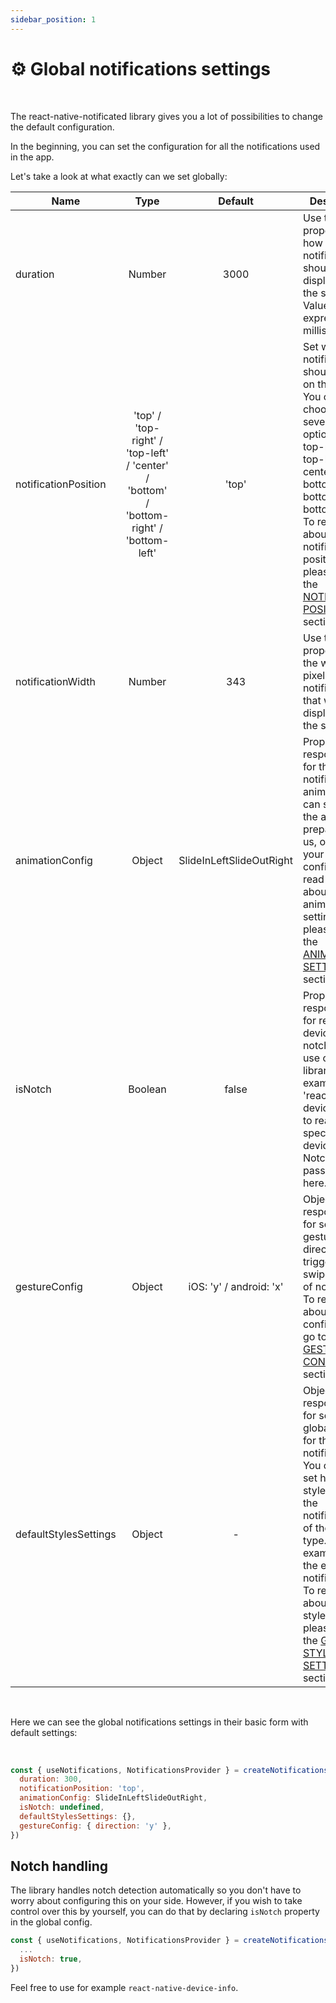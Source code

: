 ```yaml
---
sidebar_position: 1
---
```


# ⚙️ Global notifications settings

<br/>

The react-native-notificated library gives you a lot of possibilities to change the default configuration.

In the beginning, you can set the configuration for all the notifications used in the app.

Let's take a look at what exactly can we set globally:

| Name                  |                                          Type                                           |         Default          | Description                                                                                                                                                                                                                                                                                                                      |
| --------------------- | :-------------------------------------------------------------------------------------: | :----------------------: | -------------------------------------------------------------------------------------------------------------------------------------------------------------------------------------------------------------------------------------------------------------------------------------------------------------------------------- |
| duration              |                                         Number                                          |           3000           | Use this property to set how long the notifications should be displayed on the screen. Value expressed in milliseconds.                                                                                                                                                                                                          |
| notificationPosition  | 'top' / 'top-right' / 'top-left' / 'center' / 'bottom' / 'bottom-right' / 'bottom-left' |          'top'           | Set where the notifications should appear on the screen. You can choose one of seven default options: top / top-right / top-left / center / bottom / bottom-right / bottom-left. To read more about the notification position please go to the [NOTIFICATION POSITION](../default-variants-config/position) section.             |
| notificationWidth     |                                         Number                                          |           343            | Use this property to set the width, in pixels, of the notifications that will be displayed on the screen.                                                                                                                                                                                                                        |
| animationConfig       |                                         Object                                          | SlideInLeftSlideOutRight | Property responsible for the notification animation. You can set one of the animations prepared by us, or make your own config. To read more about the animation settings please go to the [ANIMATIONS SETTINGS](../animations/changing-transitions) section.                                                                    |
| isNotch               |                                         Boolean                                         |          false           | Property responsible for read if the device has notch. You can use one of the libraries (for example 'react-native-device-info') to read if the specific device has Notch and pass the value here.                                                                                                                               |
| gestureConfig         |                                         Object                                          | iOS: 'y' / android: 'x'  | Object responsible for setting gesture direction that triggers swipe-dismiss of notification. To read more about gesture config, please go to the [GESTURE CONFIG](../default-variants-config/props-config) section.                                                                                                             |
| defaultStylesSettings |                                         Object                                          |            -             | Object responsible for setting global styles for the notifications. You can also set here styles, for all the notifications of the specific type. For example for the error notifications. To read more about global style settings please go to the [GLOBAL STYLES SETTINGS](../default-variants-config/global-config) section. |

<br/>

Here we can see the global notifications settings in their basic form with default settings: <br/>

<br/>

```jsx
const { useNotifications, NotificationsProvider } = createNotifications({
  duration: 300,
  notificationPosition: 'top',
  animationConfig: SlideInLeftSlideOutRight,
  isNotch: undefined,
  defaultStylesSettings: {},
  gestureConfig: { direction: 'y' },
})
```

## Notch handling

The library handles notch detection automatically so you don't have to worry about configuring this on your side. However, if you wish to take control over this by yourself, you can do that by declaring `isNotch` property in the global config.

```jsx
const { useNotifications, NotificationsProvider } = createNotifications({
  ...
  isNotch: true,
})
```

Feel free to use for example `react-native-device-info`.
